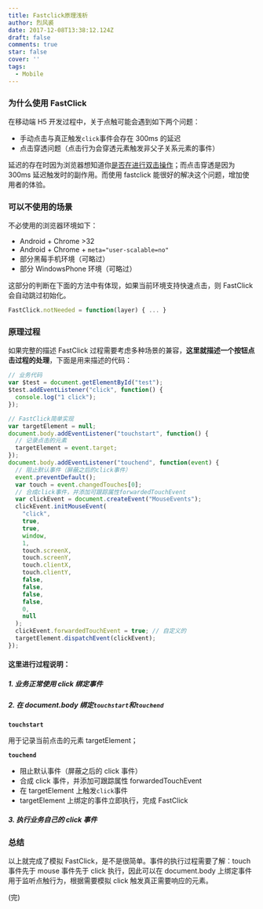 ```yaml
---
title: Fastclick原理浅析
author: 烈风裘
date: 2017-12-08T13:38:12.124Z
draft: false
comments: true
star: false
cover: ''
tags: 
  - Mobile
---
```


### 为什么使用 FastClick

在移动端 H5 开发过程中，关于点触可能会遇到如下两个问题：

- 手动点击与真正触发`click`事件会存在 300ms 的延迟
- 点击穿透问题（点击行为会穿透元素触发非父子关系元素的事件）

延迟的存在时因为浏览器想知道你[是否在进行双击操作](https://developers.google.com/mobile/articles/fast_buttons)；而点击穿透是因为 300ms 延迟触发时的副作用。而使用 fastclick 能很好的解决这个问题，增加使用者的体验。

### 可以不使用的场景

不必使用的浏览器环境如下：

- Android + Chrome >32
- Android + Chrome + `meta="user-scalable=no"`
- 部分黑莓手机环境（可略过）
- 部分 WindowsPhone 环境（可略过）

这部分的判断在下面的方法中有体现，如果当前环境支持快速点击，则 FastClick 会自动跳过初始化。

```js
FastClick.notNeeded = function(layer) { ... }
```

### 原理过程

如果完整的描述 FastClick 过程需要考虑多种场景的兼容，**这里就描述一个按钮点击过程的处理**，下面是用来描述的代码：

```js
// 业务代码
var $test = document.getElementById("test");
$test.addEventListener("click", function() {
  console.log("1 click");
});

// FastClick简单实现
var targetElement = null;
document.body.addEventListener("touchstart", function() {
  // 记录点击的元素
  targetElement = event.target;
});
document.body.addEventListener("touchend", function(event) {
  // 阻止默认事件（屏蔽之后的click事件）
  event.preventDefault();
  var touch = event.changedTouches[0];
  // 合成click事件，并添加可跟踪属性forwardedTouchEvent
  var clickEvent = document.createEvent("MouseEvents");
  clickEvent.initMouseEvent(
    "click",
    true,
    true,
    window,
    1,
    touch.screenX,
    touch.screenY,
    touch.clientX,
    touch.clientY,
    false,
    false,
    false,
    false,
    0,
    null
  );
  clickEvent.forwardedTouchEvent = true; // 自定义的
  targetElement.dispatchEvent(clickEvent);
});
```

#### 这里进行过程说明：

##### 1. 业务正常使用 click 绑定事件

##### 2. 在 document.body 绑定`touchstart`和`touchend`

**`touchstart`**

用于记录当前点击的元素 targetElement；

**`touchend`**

- 阻止默认事件（屏蔽之后的 click 事件）
- 合成 click 事件，并添加可跟踪属性 forwardedTouchEvent
- 在 targetElement 上触发`click`事件
- targetElement 上绑定的事件立即执行，完成 FastClick

##### 3. 执行业务自己的 click 事件

### 总结

以上就完成了模拟 FastClick，是不是很简单。事件的执行过程需要了解：touch 事件先于 mouse 事件先于 click 执行，因此可以在 document.body 上绑定事件用于监听点触行为，根据需要模拟 click 触发真正需要响应的元素。

(完)

